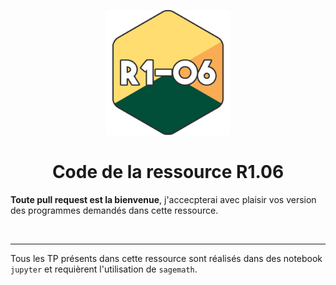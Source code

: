<p align="center">
    <img src="R1-06.png" width="200">
</p>
<center>

# Code de la ressource R1.06
</center>

**Toute pull request est la bienvenue**, j'accecpterai avec plaisir vos version des programmes demandés dans cette ressource.

<br/>

---

Tous les TP présents dans cette ressource sont réalisés dans des notebook `jupyter` et requièrent l'utilisation de `sagemath`.